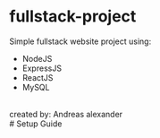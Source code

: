 # fullstack-project
Simple fullstack website project using:
- NodeJS
- ExpressJS
- ReactJS
- MySQL
<br>
created by: Andreas alexander

<br>
# Setup Guide

